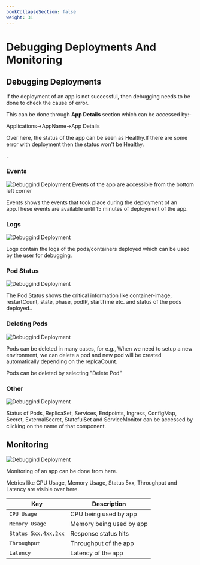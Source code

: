 ```yaml
---
bookCollapseSection: false
weight: 31
---
```

# Debugging Deployments And Monitoring
## Debugging Deployments


If the deployment of an app is not successful, then debugging needs to be done to check the cause of error.

This can be done through **App Details** section which can be accessed by:- 

Applications->AppName->App Details

Over here, the status of the app can be seen as Healthy.If there are some error with deployment then the status won't be Healthy.


.

### Events

![Debuggind Deployment](/img/depdebugeventedit.JPG "Debuggind Deployment")
Events of the app are accessible from the bottom left corner

Events shows the events that took place during the deployment of an app.These events are available until 15 minutes of deployment of the app.


### Logs

![Debuggind Deployment](/img/depdebuglogsedit.JPG "Debuggind Deployment")

Logs contain the logs of the pods/containers deployed which can be used by the user for debugging.

### Pod Status

![Debuggind Deployment](/img/depdebugpodstatusedit.jpg "Debuggind Deployment")

The Pod Status shows the critical information like container-image, restartCount, state, phase, podIP, startTime etc. and status of the pods deployed..

### Deleting Pods

![Debuggind Deployment](/img/deletepod.JPG "Debuggind Deployment")

Pods can be deleted in many cases, for e.g.,
When we need to setup a new environment, we can delete a pod and new pod will be created automatically depending on the replcaCount.

Pods can be deleted by selecting "Delete Pod"


### Other

![Debuggind Deployment](/img/depdebugotheredit.jpg "Debuggind Deployment")

Status of Pods, ReplicaSet, Services, Endpoints, Ingress, ConfigMap, Secret, ExternalSecret, StatefulSet and ServiceMonitor can be accessed by clicking on the name of that component.

## Monitoring

![Debuggind Deployment](/img/depdebug1edit.JPG "Debuggind Deployment")

Monitoring of an app can be done from here.

Metrics like CPU Usage, Memory Usage, Status 5xx, Throughput and Latency are visible over here.

Key | Description
----|----
`CPU Usage` | CPU being used by app
`Memory Usage` | Memory being used by app
`Status 5xx,4xx,2xx` | Response status hits
`Throughput` | Throughput of the app
`Latency` | Latency of the app




  
